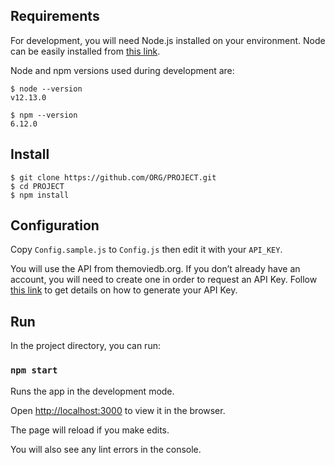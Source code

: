 ## Requirements

For development, you will need Node.js installed on your environment. Node can be easily installed from [this link](https://nodejs.org/en/).

Node and npm versions used during development are:
```
$ node --version
v12.13.0

$ npm --version
6.12.0
```

## Install

    $ git clone https://github.com/ORG/PROJECT.git
    $ cd PROJECT
    $ npm install


## Configuration

Copy `Config.sample.js` to `Config.js` then edit it with your `API_KEY`.

You will use the API from themoviedb.org. If you don’t already have an account, you will need to create one in order to request an
API Key. Follow [this link](https://developers.themoviedb.org/3/getting-started/introduction) to get details on how to generate your API Key.
  

## Run

  

In the project directory, you can run:

  

### `npm start`

  

Runs the app in the development mode.<br  />

Open [http://localhost:3000](http://localhost:3000) to view it in the browser.

  

The page will reload if you make edits.<br  />

You will also see any lint errors in the console.
